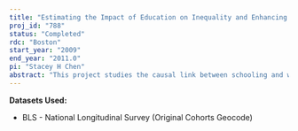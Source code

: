 ```yaml
---
title: "Estimating the Impact of Education on Inequality and Enhancing the Comparability of Schooling Variables"
proj_id: "788"
status: "Completed"
rdc: "Boston"
start_year: "2009"
end_year: "2011.0"
pi: "Stacey H Chen"
abstract: "This project studies the causal link between schooling and wage inequality in recent decades. Because schooling is endogenous, we plan to use quarter of birth and college costs as instrumental variables. The instruments are to be constructed from restricted data on birth month in the 2000 Census and birth year in the 1990 Census, and high school county-level location information in the NLS Original Cohort Geocode and public-available historical data about college opening. We also plan to use birthday information to develop an improved years-of-schooling imputation for the 1990 and 2000 PUMS."
---
```


**Datasets Used:**

  - BLS - National Longitudinal Survey (Original Cohorts Geocode) 

